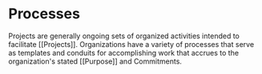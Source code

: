 # Processes

Projects are generally ongoing sets of organized activities intended to facilitate [[Projects]]. Organizations have a variety of processes that serve as templates and conduits for accomplishing work that accrues to the organization's stated [[Purpose]] and Commitments. 
